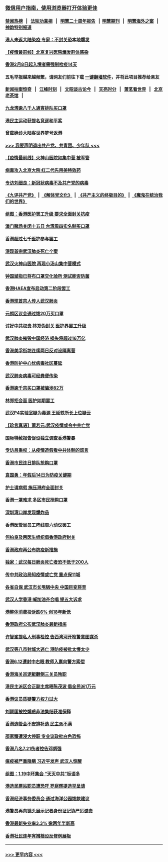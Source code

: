 ### [微信用户指南，使用浏览器打开体验更佳](https://github.com/gfw-breaker/banned-news1/blob/master/indexes/wechat-guide.md?t=0)
#### [禁闻热榜](热点新闻.md?t=0)  &nbsp;&nbsp;|&nbsp;&nbsp; [法轮功真相](https://github.com/gfw-breaker/truth/blob/master/README.md?t=0) &nbsp;&nbsp;|&nbsp;&nbsp; [明慧二十周年报告](https://github.com/gfw-breaker/mh-reports/blob/master/README.md?t=0) &nbsp;&nbsp;|&nbsp;&nbsp;[明慧期刊](https://github.com/gfw-breaker/mh-qikan) &nbsp;&nbsp;|&nbsp;&nbsp; [明慧海外之窗](https://github.com/gfw-breaker/mh-news/blob/master/README.md?t=0) &nbsp;&nbsp;|&nbsp;&nbsp; [神韵特别报道](https://github.com/gfw-breaker/mh-news/blob/master/shenyun.md?t=0)
#### [港人未返大陆染疫 专家：不封关恐本地爆发](../pages/nsc415/n11848021.md?t=02062033) 
#### [【疫情最前线】北京复兴医院爆发群体感染](../pages/nsc415/n11847626.md?t=02062033) 
#### [香港2月8日起入境者需强制检疫14天](../pages/nsc415/n11847658.md?t=02062033) 
#### 五毛举报越来越频繁，请网友们前往下载 [一键翻墙软件](https://github.com/gfw-breaker/ssr-accounts)，并将此项目推荐给亲友
#### [新闻拍案惊奇](https://github.com/gfw-breaker/banned-news1/blob/master/pages/link4.md) &nbsp;&nbsp;|&nbsp;&nbsp; [江峰时刻](https://github.com/gfw-breaker/banned-news1/blob/master/pages/link4.md) &nbsp;&nbsp;|&nbsp;&nbsp; [文昭谈古论今](https://github.com/gfw-breaker/banned-news1/blob/master/pages/link4.md) &nbsp;&nbsp;|&nbsp;&nbsp; [天亮时分](https://github.com/gfw-breaker/banned-news1/blob/master/pages/link4.md) &nbsp;&nbsp;|&nbsp;&nbsp; [萧茗看世界](https://github.com/gfw-breaker/banned-news1/blob/master/pages/link4.md) &nbsp;&nbsp;|&nbsp;&nbsp; [北京老茶馆](https://github.com/gfw-breaker/banned-news1/blob/master/pages/link4.md) &nbsp;&nbsp;|&nbsp;&nbsp; 
#### [九龙湾逾八千人通宵排队买口罩](../pages/nsc415/n11847647.md?t=02062033) 
#### [港民主运动获提名竞逐和平奖](../pages/nsc415/n11847633.md?t=02062033) 
#### [曾载确诊大陆客世界梦号返港](../pages/nsc415/n11847608.md?t=02062033) 
#### [>>> 我要声明退出共产党、共青团、少年队 <<<](https://github.com/begood0513/goodnews/blob/master/quit/letter.md) 
#### [【疫情最前线】火神山医院如集中营 被军管](../pages/nsc415/n11847524.md?t=02062033) 
#### [病毒攻入北京大院 红二代先用美特效药](../pages/nsc415/n11847427.md?t=02062033) 
#### [专访刘细良：新冠状病毒不及共产党的病毒](../pages/nsc415/n11847164.md?t=02062033) 
#### [《九评共产党》](https://github.com/begood0513/9ping.md/blob/master/README.md) &nbsp;|&nbsp; [《解体党文化》](../../../../jtdwh.md/blob/master/README.md)  &nbsp;|&nbsp; [《共产主义的终极目的》](../../../../gczydzjmd.md/blob/master/README.md) &nbsp;|&nbsp; [《魔鬼在统治我们的世界》](../../../../mgztzwmdsj.md/blob/master/README.md) 
#### [组图：香港医护罢工升级 要求全面封关抗疫](../pages/nsc415/n11844107.md?t=02062033) 
#### [澳门赌场关闭十五日 台湾周四实名制买口罩](../pages/nsc415/n11845083.md?t=02062033) 
#### [香港超过七千医护参与罢工](../pages/nsc415/n11845051.md?t=02062033) 
#### [港现首宗武汉肺炎死亡个案](../pages/nsc415/n11844998.md?t=02062033) 
#### [武汉火神山医院 再现小汤山集中营模式](../pages/nsc415/n11844763.md?t=02062033) 
#### [钟国斌指已将布口罩交化验所 测试能否防菌](../pages/nsc415/n11842783.md?t=02062033) 
#### [香港HAEA宣布启动第二阶段罢工](../pages/nsc415/n11842723.md?t=02062033) 
#### [香港现首宗人传人武汉肺炎](../pages/nsc415/n11842766.md?t=02062033) 
#### [元朗区议会通过拨20万买口罩](../pages/nsc415/n11842754.md?t=02062033) 
#### [讨好中共权贵 林郑伪封关 医护界罢工升级](../pages/nsc415/n11842359.md?t=02062033) 
#### [武汉肺炎摧毁中国经济 损失将超过16万亿](../pages/nsc415/n11839723.md?t=02062033) 
#### [香港美孚街坊连续两日反对设隔离营](../pages/nsc415/n11839962.md?t=02062033) 
#### [香港防护中心忧病毒社区蔓延](../pages/nsc415/n11839933.md?t=02062033) 
#### [武汉肺炎病毒可经粪便传染](../pages/nsc415/n11839939.md?t=02062033) 
#### [香港逾千宗买口罩被骗涉82万](../pages/nsc415/n11839914.md?t=02062033) 
#### [林郑拒会面 医护如期罢工](../pages/nsc415/n11839892.md?t=02062033) 
#### [武汉P4实验室疑为毒源 王延轶所长上位疑云](../pages/nsc415/n11835543.md?t=02062033) 
#### [【珍言真语】萧若元:武汉疫情或令中共亡党](../pages/nsc415/n11829394.md?t=02062033) 
#### [国际特赦报告促设独立调查香港警暴](../pages/nsc415/n11833845.md?t=02062033) 
#### [专访吕秉权：从疫情造假看中共体制的谎言](../pages/nsc415/n11833813.md?t=02062033) 
#### [香港市民连日排队抢购口罩](../pages/nsc415/n11833794.md?t=02062033) 
#### [袁国勇：年假后14日为防疫关键期](../pages/nsc415/n11831088.md?t=02062033) 
#### [护士请病假 施压港府全面封关](../pages/nsc415/n11831030.md?t=02062033) 
#### [香港一罩难求 多区市民抢购口罩](../pages/nsc415/n11831002.md?t=02062033) 
#### [深圳湾口岸发现爆炸品](../pages/nsc415/n11828802.md?t=02062033) 
#### [香港医管局员工阵线周六动议罢工](../pages/nsc415/n11828762.md?t=02062033) 
#### [何柏良及两医生组织倡香港政府封关](../pages/nsc415/n11828749.md?t=02062033) 
#### [香港政府再公布防疫新措施](../pages/nsc415/n11828716.md?t=02062033) 
#### [独家：武汉每日肺炎死亡者恐不低于200人](../pages/nsc415/n11828240.md?t=02062033) 
#### [传中共政治局知疫情或亡党 重点保11城](../pages/nsc415/n11828145.md?t=02062033) 
#### [各省自保 武汉市长甩锅中央 中国巨变将至](../pages/nsc415/n11828021.md?t=02062033) 
#### [武汉人学香港 喊加油齐合唱 提五大诉求](../pages/nsc415/n11827046.md?t=02062033) 
#### [港整体消费投诉跌6% 创18年新低](../pages/nsc415/n11817280.md?t=02062033) 
#### [香港政府公布武汉肺炎最新措施](../pages/nsc415/n11817152.md?t=02062033) 
#### [许智峯提私人刑事检控 告西湾河开枪警意图谋杀](../pages/nsc415/n11817132.md?t=02062033) 
#### [武汉等八市封城大逃亡 港防疫被批太慢太少](../pages/nsc415/n11817058.md?t=02062033) 
#### [香港6.12遭射中右眼 教师入禀向警方索偿](../pages/nsc415/n11814678.md?t=02062033) 
#### [香港海关巡逻艇翻侧三关员殉职](../pages/nsc415/n11814604.md?t=02062033) 
#### [港民主派区会正副主席晤陈茂波 倡全民派1万元](../pages/nsc415/n11814582.md?t=02062033) 
#### [香港议员质疑警方权力过大](../pages/nsc415/n11814560.md?t=02062033) 
#### [刘颕匡被控煽惑非法集结获准保释](../pages/nsc415/n11811727.md?t=02062033) 
#### [香港选管会不安排补选 民主派不满](../pages/nsc415/n11811691.md?t=02062033) 
#### [邵家臻遭浸大停职 专业议政批白色恐怖](../pages/nsc415/n11811670.md?t=02062033) 
#### [香港八名7.21伤者控告邓炳强](../pages/nsc415/n11811623.md?t=02062033) 
#### [瘟疫被严重隐瞒 习近平发声 武汉人惊醒](../pages/nsc415/n11811186.md?t=02062033) 
#### [组图：1.19中环集会 “天灭中共”标语多](../pages/nsc415/n11809514.md?t=02062033) 
#### [港选民票站职员遭恐吓 罗庭辉提选举呈请](../pages/nsc415/n11808914.md?t=02062033) 
#### [香港经济事务委员会 通过海洋公园拨款建议](../pages/nsc415/n11808906.md?t=02062033) 
#### [港警员再向镜头展示记者身份证记协严厉谴责](../pages/nsc415/n11808888.md?t=02062033) 
#### [香港最新失业率3.3% 逾两年半新高](../pages/nsc415/n11808887.md?t=02062033) 
#### [香港社民连年宵摊档设反修例展板](../pages/nsc415/n11808857.md?t=02062033) 

----
#### [ >>> 更早内容 <<< ](../indexes/nsc415-earlier.md)
